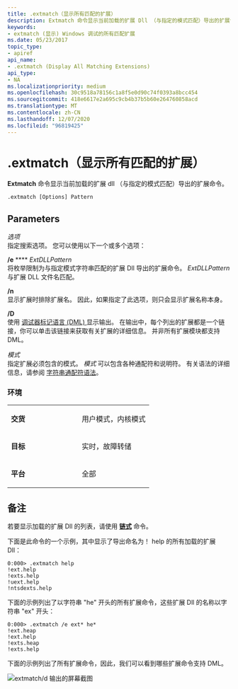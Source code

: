 ```yaml
---
title: .extmatch（显示所有匹配的扩展）
description: Extmatch 命令显示当前加载的扩展 Dll （与指定的模式匹配）导出的扩展命令。
keywords:
- extmatch (显示) Windows 调试的所有匹配扩展
ms.date: 05/23/2017
topic_type:
- apiref
api_name:
- .extmatch (Display All Matching Extensions)
api_type:
- NA
ms.localizationpriority: medium
ms.openlocfilehash: 30c9518a78156c1a8f5e0d90c74f0393a8bcc454
ms.sourcegitcommit: 418e6617e2a695c9cb4b37b5b60e264760858acd
ms.translationtype: MT
ms.contentlocale: zh-CN
ms.lasthandoff: 12/07/2020
ms.locfileid: "96819425"
---
```

# <a name="extmatch-display-all-matching-extensions"></a>.extmatch（显示所有匹配的扩展）


**Extmatch** 命令显示当前加载的扩展 dll （与指定的模式匹配）导出的扩展命令。

```dbgcmd
.extmatch [Options] Pattern 
```

## <a name="span-idparametersspanspan-idparametersspanspan-idparametersspanparameters"></a><span id="Parameters"></span><span id="parameters"></span><span id="PARAMETERS"></span>Parameters


<span id="_______Options______"></span><span id="_______options______"></span><span id="_______OPTIONS______"></span>*选项*   
指定搜索选项。 您可以使用以下一个或多个选项：

<span id="_e_ExtDLLPattern"></span><span id="_e_extdllpattern"></span><span id="_E_EXTDLLPATTERN"></span>**/e**  **** *ExtDLLPattern*  
将枚举限制为与指定模式字符串匹配的扩展 Dll 导出的扩展命令。 *ExtDLLPattern* 与扩展 DLL 文件名匹配。

<span id="_n"></span><span id="_N"></span>**/n**  
显示扩展时排除扩展名。 因此，如果指定了此选项，则只会显示扩展名称本身。

<span id="________D______"></span><span id="________d______"></span>**/D**   
使用 [调试器标记语言 (DML) ](debugger-markup-language-commands.md)显示输出。 在输出中，每个列出的扩展都是一个链接，你可以单击该链接来获取有关扩展的详细信息。 并非所有扩展模块都支持 DML。

<span id="_______Pattern______"></span><span id="_______pattern______"></span><span id="_______PATTERN______"></span>*模式*   
指定扩展必须包含的模式。 *模式* 可以包含各种通配符和说明符。 有关语法的详细信息，请参阅 [字符串通配符语法](string-wildcard-syntax.md)。

### <a name="span-idenvironmentspanspan-idenvironmentspanspan-idenvironmentspanenvironment"></a><span id="Environment"></span><span id="environment"></span><span id="ENVIRONMENT"></span>环境

<table>
<colgroup>
<col width="50%" />
<col width="50%" />
</colgroup>
<tbody>
<tr class="odd">
<td align="left"><p><strong>交货</strong></p></td>
<td align="left"><p>用户模式，内核模式</p></td>
</tr>
<tr class="even">
<td align="left"><p><strong>目标</strong></p></td>
<td align="left"><p>实时，故障转储</p></td>
</tr>
<tr class="odd">
<td align="left"><p><strong>平台</strong></p></td>
<td align="left"><p>全部</p></td>
</tr>
</tbody>
</table>

 

<a name="remarks"></a>备注
-------

若要显示加载的扩展 Dll 的列表，请使用 [**链式**](-chain--list-debugger-extensions-.md) 命令。

下面是此命令的一个示例，其中显示了导出命名为！ help 的所有加载的扩展 Dll：

```dbgcmd
0:000> .extmatch help 
!ext.help
!exts.help
!uext.help
!ntsdexts.help
```

下面的示例列出了以字符串 "he" 开头的所有扩展命令，这些扩展 Dll 的名称以字符串 "ex" 开头：

```dbgcmd
0:000> .extmatch /e ext* he* 
!ext.heap
!ext.help
!exts.heap
!exts.help
```

下面的示例列出了所有扩展命令，因此，我们可以看到哪些扩展命令支持 DML。

![extmatch/d 输出的屏幕截图](images/extmatch01.png)

 

 





